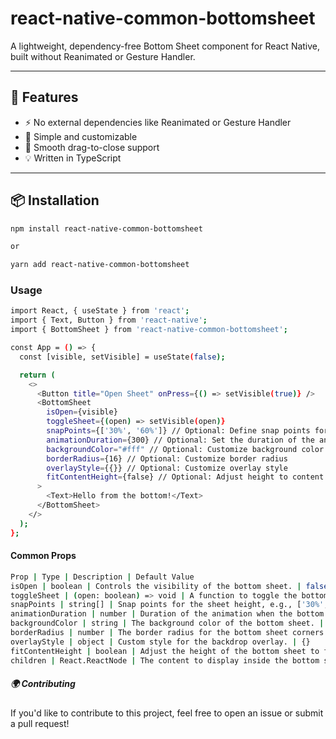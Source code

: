 # react-native-common-bottomsheet

A lightweight, dependency-free Bottom Sheet component for React Native, built without Reanimated or Gesture Handler.

---

## 🚀 Features

- ⚡ No external dependencies like Reanimated or Gesture Handler
- 🎯 Simple and customizable
- 📱 Smooth drag-to-close support
- 💡 Written in TypeScript

---

## 📦 Installation

```bash
npm install react-native-common-bottomsheet

or

yarn add react-native-common-bottomsheet
```

### Usage

```bash
import React, { useState } from 'react';
import { Text, Button } from 'react-native';
import { BottomSheet } from 'react-native-common-bottomsheet';

const App = () => {
  const [visible, setVisible] = useState(false);

  return (
    <>
      <Button title="Open Sheet" onPress={() => setVisible(true)} />
      <BottomSheet
        isOpen={visible}
        toggleSheet={(open) => setVisible(open)}
        snapPoints={['30%', '60%']} // Optional: Define snap points for sheet height
        animationDuration={300} // Optional: Set the duration of the animation
        backgroundColor="#fff" // Optional: Customize background color
        borderRadius={16} // Optional: Customize border radius
        overlayStyle={{}} // Optional: Customize overlay style
        fitContentHeight={false} // Optional: Adjust height to content size
      >
        <Text>Hello from the bottom!</Text>
      </BottomSheet>
    </>
  );
};
```

#### Common Props

```bash
Prop | Type | Description | Default Value
isOpen | boolean | Controls the visibility of the bottom sheet. | false
toggleSheet | (open: boolean) => void | A function to toggle the bottom sheet state (open or close). | N/A
snapPoints | string[] | Snap points for the sheet height, e.g., ['30%', '60%']. | ['30%', '60%']
animationDuration | number | Duration of the animation when the bottom sheet opens or closes (in milliseconds). | 300
backgroundColor | string | The background color of the bottom sheet. | #fff
borderRadius | number | The border radius for the bottom sheet corners. | 16
overlayStyle | object | Custom style for the backdrop overlay. | {}
fitContentHeight | boolean | Adjust the height of the bottom sheet to fit the content. If true, it will fit to the content height. | false
children | React.ReactNode | The content to display inside the bottom sheet. | N/A
```

##### 🌍 Contributing

If you'd like to contribute to this project, feel free to open an issue or submit a pull request!
